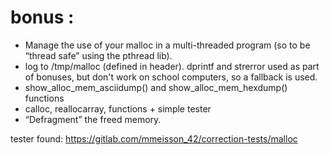 # bonus :

- Manage the use of your malloc in a multi-threaded program (so to be “thread safe” using the pthread lib).
- log to /tmp/malloc (defined in header). dprintf and strerror used as part of bonuses, but don't work on school computers, so a fallback is used.
- show_alloc_mem_asciidump() and show_alloc_mem_hexdump() functions
- calloc, reallocarray, functions + simple tester
- “Defragment” the freed memory.

tester found: https://gitlab.com/mmeisson_42/correction-tests/malloc
